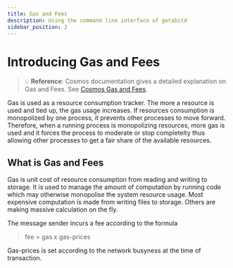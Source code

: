 ```yaml
---
title: Gas and Fees
description: Using the command line interface of gotabitd
sidebar_position: 2
---
```

# Introducing Gas and Fees
>:bulb: **Reference**: Cosmos documentation gives a detailed explanation on Gas and Fees. See [Cosmos Gas and Fees](https://docs.cosmos.network/main/basics/gas-fees).

Gas is used as a resource consumption tracker.  The more a resource is used and tied up, the gas usage increases. If resources consumption is monopolized by one process, it prevents other processes to move forward. Therefore, when a running process is monopolizing resources, more gas is used and it forces the process to moderate or stop completelty thus allowing other processes to get a fair share of the available resources.

## What is Gas and Fees

Gas is unit cost of resource consumption from reading and writing to storage. It is used to manage the amount of computation by running code which may otherwise monopolise the system resource usage. Most expensive computation is made from writing files to storage. Others are making massive calculation on the fly. 

The message sender incurs a fee according to the formula 
>fee = gas x gas-prices

Gas-prices is set according to the network busyness at the time of transaction.